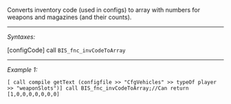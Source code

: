 Converts inventory code (used in configs) to array with numbers for weapons and magazines (and their counts).


---
*Syntaxes:*

[configCode] call `BIS_fnc_invCodeToArray`

---
*Example 1:*

```sqf
[ call compile getText (configfile >> "CfgVehicles" >> typeOf player >> "weaponSlots")] call BIS_fnc_invCodeToArray;//Can return [1,0,0,0,0,0,0,0]
```
